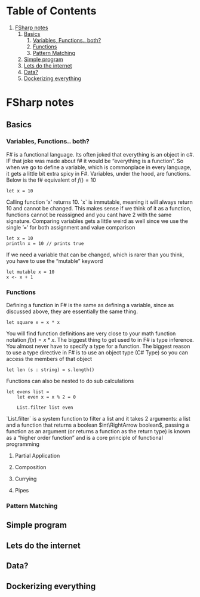 
# Table of Contents

1.  [FSharp notes](#orgbd15df0)
    1.  [Basics](#org178fc15)
        1.  [Variables, Functions.. both?](#org667b318)
        2.  [Functions](#org3fda44d)
        3.  [Pattern Matching](#org7621529)
    2.  [Simple program](#org57ad55a)
    3.  [Lets do the internet](#org9c97557)
    4.  [Data?](#orgee8b5f0)
    5.  [Dockerizing everything](#org2cf693d)


<a id="orgbd15df0"></a>

# FSharp notes


<a id="org178fc15"></a>

## Basics


<a id="org667b318"></a>

### Variables, Functions.. both?

F# is a functional language. Its often joked that <span class="underline">everything</span> is an object in c#. IF that joke was made about f# it would be &ldquo;everything is a function&rdquo;. So when we go to define a variable, which is commonplace in every language, it gets a little bit extra spicy in F#. Variables, under the hood, are functions. Below is the f# equivalent of $f() = 10$

    let x = 10

Calling function &rsquo;x&rsquo; returns 10. \`x\` is immutable, meaning it will always return 10 and cannot be changed. This makes sense if we think of it as a function, functions cannot be reassigned and you cant have 2 with the same signature. Comparing variables gets a little weird as well since we use the single &rsquo;=&rsquo; for both assignment and value comparison

    let x = 10
    println x = 10 // prints true

If we need a variable that can be changed, which is rarer than you think, you have to use the &ldquo;mutable&rdquo; keyword

    let mutable x = 10
    x <- x + 1


<a id="org3fda44d"></a>

### Functions

Defining a function in F# is the same as defining a variable, since as discussed above, they are essentially the same thing.

    let square x = x * x

You will find function definitions are very close to your math function notation $f(x) = x*x$. The biggest thing to get used to in F# is type inference. You almost never have to specify a type for a function. The biggest reason to use a type directive in F# is to use an object type (C# Type) so you can access the members of that object

    let len (s : string) = s.length()

Functions can also be nested to do sub calculations

    let evens list =
        let even x = x % 2 = 0
    
        List.filter list even

\`List.filter\` is a system function to filter a list and it takes 2 arguments: a list and a function that returns a boolean $int\RightArrow boolean$, passing a function as an argument (or returns a function as the return type) is known as a &ldquo;higher order function&rdquo; and is a core principle of functional programming

1.  Partial Application

2.  Composition

3.  Currying

4.  Pipes


<a id="org7621529"></a>

### Pattern Matching


<a id="org57ad55a"></a>

## Simple program


<a id="org9c97557"></a>

## Lets do the internet


<a id="orgee8b5f0"></a>

## Data?


<a id="org2cf693d"></a>

## Dockerizing everything

